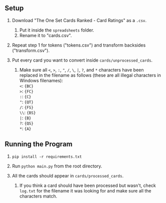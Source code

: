 ## Setup

1. Download "The One Set Cards Ranked - Card Ratings" as a `.csv`.<br>
    1. Put it inside the `spreadsheets` folder.<br>
    2. Rename it to "cards.csv".

2. Repeat step 1 for tokens ("tokens.csv") and transform backsides ("transform.csv").

3. Put every card you want to convert inside `cards/unprocessed_cards`.
    1. Make sure all `<`, `>`, `:`, `"`, `/`, `\`, `|`, `?`, and `*` characters have been replaced in the filename as follows (these are all illegal characters in Windows filenames):<br>
    `<`: `{BC}`<br>
    `>`: `{FC}`<br>
    `:`: `{C}`<br>
    `"`: `{QT}`<br>
    `/`: `{FS}`<br>
    `\\`: `{BS}`<br>
    `|`: `{B}`<br>
    `?`: `{QS}`<br>
    `*`: `{A}`

## Running the Program

1. `pip install -r requirements.txt`

2. Run `python main.py` from the root directory.

3. All the cards should appear in `cards/processed_cards`.
    1. If you think a card should have been processed but wasn't, check `log.txt` for the filename it was looking for and make sure all the characters match.
